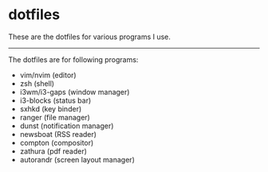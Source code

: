 # dotfiles

These are the dotfiles for various programs I use.

---

The dotfiles are for following programs:
* vim/nvim (editor)
* zsh (shell)
* i3wm/i3-gaps (window manager)
* i3-blocks (status bar)
* sxhkd (key binder)
* ranger (file manager)
* dunst (notification manager)
* newsboat (RSS reader)
* compton (compositor)
* zathura (pdf reader)
* autorandr (screen layout manager)
